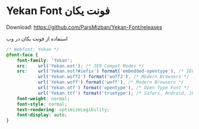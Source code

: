 # Yekan Font فونت یکان

Download: https://github.com/ParsMizban/Yekan-Font/releases

استفاده از فونت یکان در وب

```css
/* Webfont: Yekan */
@font-face {
	font-family: 'Yekan';
	src:	url('Yekan.eot'); /* IE9 Compat Modes */
	src:	url('Yekan.eot?#iefix') format('embedded-opentype'), /* IE6-IE8 */
			url('Yekan.woff2') format('woff2'), /* Modern Browsers */
			url('Yekan.woff') format('woff'), /* Modern Browsers */
			url('Yekan.otf') format('opentype'), /* Open Type Font */	
			url('Yekan.ttf') format('truetype'); /* Safari, Android, iOS */
	font-weight: normal;
	font-style: normal;
	text-rendering: optimizeLegibility;
	font-display: auto;
}